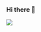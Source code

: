 ### Hi there 👋

![]([https://github.com/user-attachments/assets/7ffd8629-937c-43a5-b7fc-f8d52f922777](https://camo.githubusercontent.com/053aab54008db5a89aea4927448b74bc6049cb3385e3a9db7bf8e1b7d3486c57/68747470733a2f2f6d656469612e67697068792e636f6d2f6d656469612f6a3551636d586f46576c3451302f67697068792e676966))
